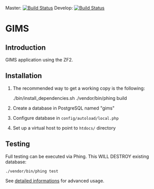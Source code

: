 Master: [![Build Status](https://api.travis-ci.org/Ecodev/gims.png?branch=master)](http://travis-ci.org/Ecodev/gims)
Develop: [![Build Status](https://api.travis-ci.org/Ecodev/gims.png?branch=develop)](http://travis-ci.org/Ecodev/gims)

GIMS
=======================

Introduction
------------
GIMS application using the ZF2.


Installation
------------

1. The recommended way to get a working copy is the following:

    ./bin/install_dependencies.sh
    ./vendor/bin/phing build

2. Create a database in PostgreSQL named "gims"
3. Configure database in ``config/autoload/local.php``
4. Set up a virtual host to point to ``htdocs/`` directory


Testing
-------

Full testing can be executed via Phing. This WILL DESTROY existing database:

    ./vendor/bin/phing test

See [detailed informations](tests\README.md) for advanced usage.
